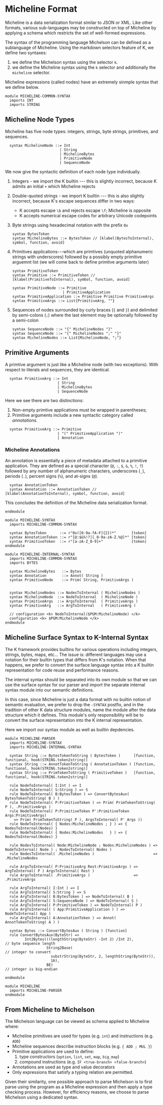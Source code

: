 # Micheline Format

Micheline is a data serialization format similar to JSON or XML. Like other
formats, various sub-languages may be constructed on top of Micheline by
applying a schema which restricts the set of well-formed expressions.

The syntax of the programming language Michelson can be defined as a
sublanguage of Micheline.
Using the markdown selectors feature of K, we define two syntaxes:

1.  we define the Michelson syntax using the selector `k`.
2.  we define the Micheline syntax using the `k` selector and additionally the
    `micheline` selector.

Micheline expressions (called nodes) have an extremely sinmple syntax that we
define below.

```k
module MICHELINE-COMMON-SYNTAX
  imports INT
  imports STRING
```

## Micheline Node Types

Micheline has five node types: integers, strings, byte strings, primitives,
and sequences.

```k
  syntax MichelineNode ::= Int
                         | String
                         | MichelineBytes
                         | PrimitiveNode
                         | SequenceNode
```

We now give the syntactic definition of each node type individually.

1.  Integers - we import the K builtin --- this is slightly incorrect, because K
    admits an initial `+` which Micheline rejects

2.  Double-quoted strings - we import K builtin --- this is also slightly
    incorrect, because K's escape sequences differ in two ways:
    - K accepts escape `\b` and rejects escape `\f`; Micheline is opposite
    - K accepts numerical escape codes for arbitrary Unicode codepoints

3.  Byte strings using hexadecimal notation with the prefix `0x`

    ```k
    syntax BytesToken
    syntax MichelineBytes ::= BytesToken // [klabel(BytesToInternal), symbol, function, avoid]
    ```

4.  Primitives applications---which are primtives (unquoted alphanumeric strings
    with underscores) followed by a possibly empty primitive arguemnt list (we
    will come back to define primtive arguments later)

    ```k
    syntax PrimitiveToken
    syntax Primitive ::= PrimitiveToken // [klabel(PrimitiveToInternal), symbol, function, avoid]
    ```

    ```k
    syntax PrimitiveNode ::= Primitive
                           | PrimitiveApplication
    syntax PrimitiveApplication ::= Primitive Primitive PrimitiveArgs
    syntax PrimitiveArgs ::= List{PrimitiveArg, ""}
    ```

5.  Sequences of nodes surrounded by curly braces (`{` and `}`) and
    delimited by semi-colons (`;`) where the last element may be
    optionally followed by a semi-colon

    ```k
    syntax SequenceNode ::= "{" MichelineNodes "}"
    syntax SequenceNode ::= "{" MichelineNodes ";" "}"
    syntax MichelineNodes ::= List{MichelineNode, ";"}
    ```

## Primitive Arguments

A primtive argument is just like a Micheline node (with two exceptions). With
respect to literals and sequences, they are identical.

```k
  syntax PrimitiveArg ::= Int
                        | String
                        | MichelineBytes
                        | SequenceNode
```

Here we see there are two distinctions:
1. Non-empty primtive applications must be wrapped in parentheses;
2. Primitive arguments include a new syntactic category called _annotations_.

```k
  syntax PrimitiveArg ::= Primitive
                        | "(" PrimitiveApplication ")"
                        | Annotation
```

### Micheline Annotations

An annotation is essentially a piece of metadata attached to a primitive
application. They are defined as a special character (`@`, `:`, `$`, `&`, `%`,
`!`, `?`) followed by any number of alphanumeric characters, underscores (`_`),
periods (`.`), percent signs (`%`), and at-signs (`@`).

```k
  syntax AnnotationToken
  syntax Annotation ::= AnnotationToken // [klabel(AnnotationToInternal), symbol, function, avoid]
```

This concludes the definition of the Micheline data serialization format.

```k
endmodule
```

```k
module MICHELINE-SYNTAX
  imports MICHELINE-COMMON-SYNTAX

  syntax BytesToken      ::= r"0x([0-9a-fA-F]{2})*"       [token]
  syntax AnnotationToken ::= r"[@:$&%!?][_0-9a-zA-Z.%@]*" [token]
  syntax PrimitiveToken  ::= r"[a-zA-Z_0-9]+"             [token]
endmodule
```

```k
module MICHELINE-INTERNAL-SYNTAX
  imports MICHELINE-COMMON-SYNTAX
  imports BYTES

  syntax MichelineBytes   ::= Bytes
  syntax Annotation       ::= Annot( String )
  syntax PrimitiveNode    ::= Prim( String, PrimitiveArgs )


  syntax MichelineNodes ::= NodesToInternal ( MichelineNodes )
  syntax MichelineNode  ::= NodeToInternal  ( MichelineNode )
  syntax PrimitiveArgs  ::= ArgsToInternal  ( PrimitiveArgs )
  syntax PrimitiveArg   ::= ArgToInternal   ( PrimitiveArg )

  // configuration <k> NodeToInternal($PGM:MichelineNode) </k>
  configuration <k> $PGM:MichelineNode </k>
endmodule
```

## Micheline Surface Syntax to K-Internal Syntax

The K framework provides builtins for various operations including integers,
strings, bytes, maps, etc... The issue is: different languages may use a
notation for their builtin types that differs from K's notation. When that
happens, we prefer to convert the surface language syntax into a K builtin
representation for code reuse and performance reasons.

The internal syntax should be separated into its own module so that we can
use the surface syntax for our parser and import the separate internal
syntax module into our semantic definitions.

In this case, since Micheline is just a data format with no builtin notion
of semantic evaluation, we prefer to drop the `-SYNTAX` postfix, and in
the tradition of other K data structure modules, name the module after the
data structure which it defines. This module's only responsibility will be
to convert the surface representation into the K internal representation.

Here we import our syntax module as well as builtin depdencies.

```k
module MICHELINE-PARSER
  imports MICHELINE-SYNTAX
  imports MICHELINE-INTERNAL-SYNTAX
```

<!--
```k
  rule `BytesToInternal`(B)      => ConvertBytesAux(BytesTokenToString(B))
  rule `AnnotationToInternal`(A) => Annot(AnnotTokenToString(A))
  rule `PrimitiveToInternal`(P)  => Prim(PrimTokenToString(P))
```
-->

```k
  syntax String ::= BytesTokenToString ( BytesToken )      [function, functional, hook(STRING.token2string)]
  syntax String ::= AnnotTokenToString ( AnnotationToken ) [function, functional, hook(STRING.token2string)]
  syntax String ::= PrimTokenToString ( PrimitiveToken )   [function, functional, hook(STRING.token2string)]
```

```k
  rule NodeToInternal( I:Int ) => I
  rule NodeToInternal( S:String ) => S
  rule NodeToInternal( B:BytesToken ) => ConvertBytesAux( BytesTokenToString( B ) )
  rule NodeToInternal( P:PrimitiveToken ) => Prim( PrimTokenToString( P ), .PrimitiveArgs )
  rule NodeToInternal( P:PrimitiveToken P':PrimitiveToken Args:PrimitiveArgs)
    => Prim( PrimTokenToString( P ), ArgsToInternal( P' Args ))
  rule NodeToInternal( { Nodes:MichelineNodes ; } ) => { NodesToInternal(Nodes) }
  rule NodeToInternal( { Nodes:MichelineNodes   } ) => { NodesToInternal(Nodes) }

  rule NodesToInternal( Node:MichelineNode ; Nodes:MichelineNodes ) => NodeToInternal( Node ) ; NodesToInternal( Nodes )
  rule NodesToInternal( .MichelineNodes )                           => .MichelineNodes

  rule ArgsToInternal( P:PrimitiveArg Rest:PrimitiveArgs ) => ArgToInternal( P ) ArgsToInternal( Rest )
  rule ArgsToInternal( .PrimitiveArgs )                    => .PrimitiveArgs

  rule ArgToInternal( I:Int ) => I
  rule ArgToInternal( S:String ) => S
  rule ArgToInternal( B:BytesToken ) => NodeToInternal( B )
  rule ArgToInternal( S:SequenceNode ) => NodeToInternal( S )
  rule ArgToInternal( P:PrimitiveToken ) => NodeToInternal( P )
  rule ArgToInternal( ( App:PrimitiveApplication ) ) => NodeToInternal( App )
  rule ArgToInternal( A:AnnotationToken ) => Annot( AnnotTokenToString( A ) )
```

```k
  syntax Bytes ::= ConvertBytesAux ( String ) [function]
  rule ConvertBytesAux(ByteStr) =>
         Int2Bytes(((lengthString(ByteStr) -Int 2) /Int 2),           // byte sequence length
                   String2Base(                                       // integer to convert
                     substrString(ByteStr, 2, lengthString(ByteStr)),
                     16),
                   BE)                                                // integer is big-endian
```

```k
endmodule
```

```k
module MICHELINE
  imports MICHELINE-PARSER
endmodule
```

## From Micheline to Michelson

The Michelson language can be viewed as schema applied to Micheline where:

-   Micheline primitives are used for types (e.g. `int`) and instructions
    (e.g. `ADD`)
-   Micheline sequences describe instruction blocks (e.g. `{ ADD ; MUL }`)
-   Primitive applications are used to define:
    1. type constructors (`option`, `list`, `set`, `map`, `big_map`)
    2. compound instructions (e.g. `IF <true-branch> <false-branch>`)
-   Annotations are used as type and value decorators
-   Only expressions that satisfy a typing relation are permitted.

Given their similarity, one possible approach to parse Michelson is to first
parse using the program as a Micheline expression and then apply a type
checking process. However, for efficiency reasons, we choose to parse Michelson
using a dedicated syntax.

<!--
```k
module UNPARSED-MICHELSON-SYNTAX
  imports EXTERNAL-MICHELINE-SYNTAX
```

To define the Michelson syntax proper, we restrict the type of possible
primitives to those shown below.

### Instructions

```k
  syntax Primitive ::= InstructionPrimitive
  syntax InstructionPrimitive ::= "DROP"
                                | "DROP"
                                | "DIG"
                                | "DUG"
                                | "DUP"
                                | "SWAP"
                                | "PUSH"
                                | "SOME"
                                | "NONE"
                                | "UNIT"
                                | "IF_NONE"
                                | "PAIR"
                                | "UNPAIR"
                                | "CAR"
                                | "CDR"
                                | "LEFT"
                                | "RIGHT"
                                | "IF_LEFT"
                                | "NIL"
                                | "CONS"
                                | "IF_CONS"
                                | "SIZE"
                                | "EMPTY_SET"
                                | "EMPTY_MAP"
                                | "EMPTY_BIG_MAP"
                                | "MAP"
                                | "ITER"
                                | "MEM"
                                | "GET"
                                | "UPDATE"
                                | "IF"
                                | "LOOP"
                                | "LOOP_LEFT"
                                | "LAMBDA"
                                | "EXEC"
                                | "APPLY"
                                | "DIP"
                                | "DIP"
                                | "FAILWITH"
                                | "CAST"
                                | "RENAME"
                                | "CONCAT"
                                | "SLICE"
                                | "PACK"
                                | "UNPACK"
                                | "ADD"
                                | "SUB"
                                | "MUL"
                                | "EDIV"
                                | "ABS"
                                | "ISNAT"
                                | "INT"
                                | "NEG"
                                | "LSL"
                                | "LSR"
                                | "OR"
                                | "AND"
                                | "XOR"
                                | "NOT"
                                | "COMPARE"
                                | "EQ"
                                | "NEQ"
                                | "LT"
                                | "GT"
                                | "LE"
                                | "GE"
                                | "SELF"
                                | "CONTRACT"
                                | "TRANSFER_TOKENS"
                                | "SET_DELEGATE"
                                | "CREATE_ACCOUNT"
                                | "IMPLICIT_ACCOUNT"
                                | "NOW"
                                | "CHAIN_ID"
                                | "AMOUNT"
                                | "BALANCE"
                                | "CHECK_SIGNATURE"
                                | "BLAKE2B"
                                | "SHA256"
                                | "SHA512"
                                | "HASH_KEY"
                                | "STEPS_TO_QUOTA"
                                | "SOURCE"
                                | "SENDER"
                                | "ADDRESS"
                                | "CREATE_CONTRACT"
```

### Types

```k
syntax Primitive ::= TypePrimitive
syntax TypePrimitive ::= "int"
                       | "nat"
                       | "string"
                       | "bytes"
                       | "mutez"
                       | "bool"
                       | "key_hash"
                       | "timestamp"
                       | "address"
                       | "key"
                       | "unit"
                       | "signature"
                       | "operation"
                       | "chain_id"
                       | "pair"
                       | "option"
                       | "list"
                       | "set"
                       | "contract"
                       | "or"
                       | "lambda"
                       | "map"
                       | "big_map"
```

### Script Fields

```k
syntax Primitive ::= ScriptFieldPrimitive
syntax ScriptFieldPrimitive ::= "parameter"
                              | "storage"
                              | "code"
```

### Michelson Annotations

```k
syntax MichelineAnnotation ::= FieldAnnotation    [klabel(FieldAnnotCtor), symbol, function, avoid]
                             | TypeAnnotation     [klabel(TypeAnnotCtor),  symbol, function, avoid]
                             | VariableAnnotation [klabel(VarAnnotCtor),   symbol, function, avoid]
syntax FieldAnnotation    ::= r"%(@|[_a-zA-Z][_0-9a-zA-Z\\.]*)?"    [token]
syntax TypeAnnotation     ::= r":([_a-zA-Z][_0-9a-zA-Z\\.]*)?"      [token]
syntax VariableAnnotation ::= r"@(%|%%|[_a-zA-Z][_0-9a-zA-Z\\.]*)?" [token]
```

```k
endmodule
```

### Putting it All Together

```k
module UNPARSED-MICHELSON
  imports MICHELINE
  imports UNPARSED-MICHELSON-SYNTAX
  imports MICHELSON-INTERNAL-REPRESENTATION

  rule `FieldAnnotCtor`(A) => FieldAnnot(MichelineAnnotToString(A))
  rule `TypeAnnotCtor`(A)  => TypeAnnot(MichelineAnnotToString(A))
  rule `VarAnnotCtor`(A)   => VarAnnot(MichelineAnnotToString(A))
endmodule
```

```k
module MICHELSON-INTERNAL-REPRESENTATION
  imports STRING

  syntax FieldAnnotation    ::= FieldAnnot(String)
  syntax TypeAnnotation     ::= TypeAnnot(String)
  syntax VariableAnnotation ::= VarAnnot(String)
endmodule
```

This concludes the syntactic definition of Michelson programs.

## Parser Limitations

This parser implements the full Micheline specification with the exception of
its indentation rules for primtive applications and sequences. Thus, strictly
speaking, this parser accepts a superset of all Micheline terms.
-->
